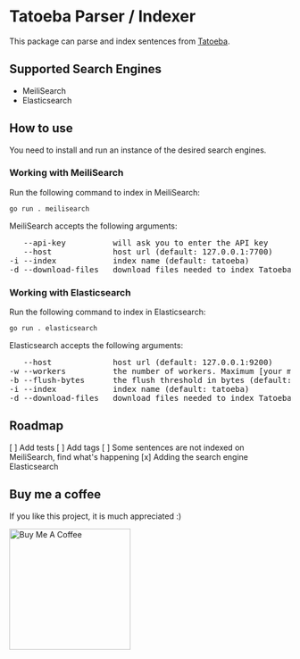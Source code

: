 # Tatoeba Parser / Indexer

This package can parse and index sentences from [Tatoeba](https://tatoeba.org).

## Supported Search Engines

* MeiliSearch
* Elasticsearch

## How to use

You need to install and run an instance of the desired search engines.

### Working with MeiliSearch

Run the following command to index in MeiliSearch:

```bash
go run . meilisearch
```

MeiliSearch accepts the following arguments:

<pre>
   --api-key          will ask you to enter the API key
   --host             host url (default: 127.0.0.1:7700)
-i --index            index name (default: tatoeba)
-d --download-files   download files needed to index Tatoeba's sentences
</pre>

### Working with Elasticsearch

Run the following command to index in Elasticsearch:

```bash
go run . elasticsearch
```

Elasticsearch accepts the following arguments:

<pre>
   --host             host url (default: 127.0.0.1:9200)
-w --workers          the number of workers. Maximum [your maximum workers available will be printed here] (default: 2)
-b --flush-bytes      the flush threshold in bytes (default: 1000000)
-i --index            index name (default: tatoeba)
-d --download-files   download files needed to index Tatoeba's sentences
</pre>

## Roadmap

[ ] Add tests
[ ] Add tags
[ ] Some sentences are not indexed on MeiliSearch, find what's happening
[x] Adding the search engine Elasticsearch

## Buy me a coffee

If you like this project, it is much appreciated :)

<a href="https://www.buymeacoffee.com/cronos87" target="_blank"><img src="https://cdn.buymeacoffee.com/buttons/v2/default-red.png" alt="Buy Me A Coffee" width="217"></a>
